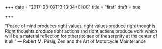 +++
date = "2017-03-03T13:13:34+01:00"
title = "first"
draft = true

+++

“Peace of mind produces right values, right values produce right thoughts. Right thoughts produce right actions and right actions produce work which will be a material reflection for others to see of the serenity at the center of it all.”
― Robert M. Pirsig, Zen and the Art of Motorcycle Maintenance
